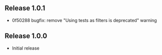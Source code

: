 ## Release 1.0.1

* 0f50288 bugfix: remove "Using tests as filters is deprecated" warning

## Release 1.0.0

* Initial release
